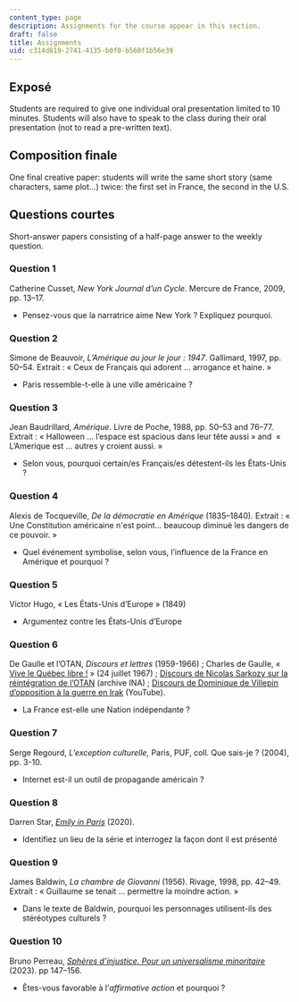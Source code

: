 ```yaml
---
content_type: page
description: Assignments for the course appear in this section.
draft: false
title: Assignments
uid: c314d819-2741-4135-b0f0-b560f1b56e39
---
```

## Exposé

Students are required to give one individual oral presentation limited to 10 minutes. Students will also have to speak to the class during their oral presentation (not to read a pre-written text).

## Composition finale

One final creative paper: students will write the same short story (same characters, same plot…) twice: the first set in France, the second in the U.S.

## Questions courtes

Short-answer papers consisting of a half-page answer to the weekly question.

### Question 1

Catherine Cusset, *New York Journal d’un Cycle*. Mercure de France, 2009, pp. 13–17.

- Pensez-vous que la narratrice aime New York ? Expliquez pourquoi.

### Question 2

Simone de Beauvoir, *L’Amérique au jour le jour* *: 1947*. Gallimard, 1997, pp. 50–54. Extrait : « Ceux de Français qui adorent … arrogance et haine. »

- Paris ressemble-t-elle à une ville américaine ?

### Question 3

Jean Baudrillard, *Amérique*. Livre de Poche, 1988, pp. 50–53 and 76–77. Extrait : « Halloween … l’espace est spacious dans leur tête aussi » and  « L’Amerique est … autres y croient aussi. »

- Selon vous, pourquoi certain/es Français/es détestent-ils les États-Unis ?

### Question 4

Alexis de Tocqueville, *De la démocratie en Amérique* (1835–1840)*.* Extrait : « Une Constitution américaine n'est point… beaucoup diminué les dangers de ce pouvoir. » 

- Quel événement symbolise, selon vous, l’influence de la France en Amérique et pourquoi ?

### Question 5

Victor Hugo, « Les États-Unis d’Europe » (1849)

- Argumentez contre les États-Unis d’Europe

### Question 6

De Gaulle et l’OTAN, *Discours et lettres* (1959-1966) ; Charles de Gaulle, « [Vive le Québec libre !](https://www.cbc.ca/news/canada/montreal/charles-de-gaulle-speech-50th-annivesary-1.4218130) » (24 juillet 1967) ; [Discours de Nicolas Sarkozy sur la réintégration de l’OTAN](https://www.ina.fr/ina-eclaire-actu/video/3857366001022/le-retour-de-la-france-dans-l-otan) (archive INA) ; [Discours de Dominique de Villepin d’opposition à la guerre en Irak](https://www.youtube.com/watch?v=RNxU-tN8qNc) (YouTube).

- La France est-elle une Nation indépendante ?

### Question 7 

Serge Regourd, *L’exception culturelle,* Paris, PUF, coll. Que sais-je ? (2004), pp. 3-10.

- Internet est-il un outil de propagande américain ?

### Question 8 

Darren Star, [*Emily in Paris*](https://www.allocine.fr/series/ficheserie_gen_cserie=22796.html) (2020).

- Identifiez un lieu de la série et interrogez la façon dont il est présenté

### Question 9

James Baldwin, *La chambre de Giovanni* (1956). Rivage, 1998, pp. 42–49. Extrait : « Guillaume se tenait … permettre la moindre action. »

- Dans le texte de Baldwin, pourquoi les personnages utilisent-ils des stéréotypes culturels ?

### Question 10

Bruno Perreau, [*Sphères d’injustice. Pour un universalisme minoritaire*](https://www.editionsladecouverte.fr/spheres_d_injustice-9782348080746) (2023). pp 147–156.

- Êtes-vous favorable à l’*affirmative action* et pourquoi ?